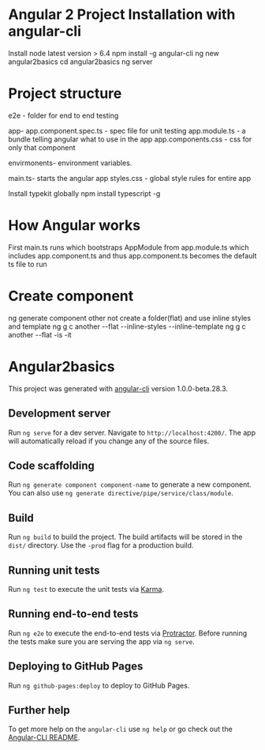 # Angular 2 Project Installation with angular-cli
Install node latest version > 6.4
npm install -g angular-cli
ng new angular2basics
cd angular2basics
ng server

# Project structure
e2e - folder for end to end testing

app-
app.component.spec.ts - spec file for unit testing
app.module.ts - a bundle telling angular what to use in the app
app.components.css - css for only that component

envirmonents-
environment variables.

main.ts- starts the angular app
styles.css - global style rules for entire app

Install typekit globally
npm install typescript -g

# How Angular works
First main.ts runs which bootstraps AppModule from app.module.ts which includes app.component.ts and thus app.component.ts becomes the default ts file to run

# Create component
ng generate component other
not create a folder(flat) and use inline styles and template
ng g c another --flat --inline-styles --inline-template
ng g c another --flat -is -it

# Angular2basics

This project was generated with [angular-cli](https://github.com/angular/angular-cli) version 1.0.0-beta.28.3.

## Development server
Run `ng serve` for a dev server. Navigate to `http://localhost:4200/`. The app will automatically reload if you change any of the source files.

## Code scaffolding

Run `ng generate component component-name` to generate a new component. You can also use `ng generate directive/pipe/service/class/module`.

## Build

Run `ng build` to build the project. The build artifacts will be stored in the `dist/` directory. Use the `-prod` flag for a production build.

## Running unit tests

Run `ng test` to execute the unit tests via [Karma](https://karma-runner.github.io).

## Running end-to-end tests

Run `ng e2e` to execute the end-to-end tests via [Protractor](http://www.protractortest.org/).
Before running the tests make sure you are serving the app via `ng serve`.

## Deploying to GitHub Pages

Run `ng github-pages:deploy` to deploy to GitHub Pages.

## Further help

To get more help on the `angular-cli` use `ng help` or go check out the [Angular-CLI README](https://github.com/angular/angular-cli/blob/master/README.md).
